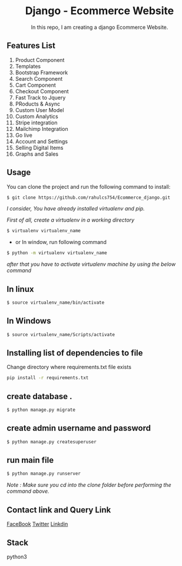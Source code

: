 <div align="center"><h1>  Django - Ecommerce Website </h1> </div>
<div align="center"> In this repo, I am creating a django Ecommerce Website.</div>

Features List 
--------------

 1.  Product Component
 2.  Templates
 3.  Bootstrap Framework
 4.  Search Component
 5.  Cart Component
 6.  Checkout Component
 7.  Fast Track to Jquery
 8.  PRoducts & Async
 9.  Custom User Model
 10. Custom Analytics
 11. Stripe integration
 12. Mailchimp Integration
 13. Go live
 14. Account and Settings
 15. Selling Digital Items
 16. Graphs and Sales 


Usage
-------
You can clone the project and run the following command to install: 

```bash
$ git clone https://github.com/rahulcs754/Ecommerce_django.git
```

*I consider, You have already installed virtualenv and pip.*

*First of all, create a virtualenv in a working directory*

```bash
$ virtualenv virtualenv_name
```
* or In window, run following command 

```bash
$ python -m virtualenv virtualenv_name
```

*after that you have to activate virtualenv machine by using the below command*

In linux
--------
```bash
$ source virtualenv_name/bin/activate
```
In Windows
------------
```bash
$ source virtualenv_name/Scripts/activate
```


 Installing list of dependencies to file
----------------------------------------

Change directory where requirements.txt file exists

```bash
pip install -r requirements.txt
```

create database  .
-----------------
```bash
$ python manage.py migrate
```

 create admin username and password
------------------------------------
```bash
$ python manage.py createsuperuser
```

run main file 
-------------
```bash
$ python manage.py runserver
```

*Note  : Make sure you cd into the *clone* folder before performing the command above.*

Contact link and Query Link
---------------------------

<a href="https://www.facebook.com/rahulcs754">FaceBook</a>
<a href="https://twitter.com/Rahulcs754">Twitter</a>
<a href="https://www.linkedin.com/in/rahulcs754/">Linkdin</a>


Stack
------
python3



